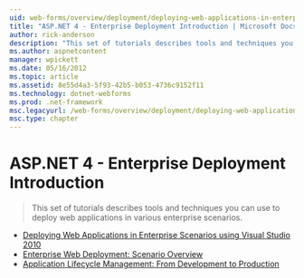 ```yaml
---
uid: web-forms/overview/deployment/deploying-web-applications-in-enterprise-scenarios/index
title: "ASP.NET 4 - Enterprise Deployment Introduction | Microsoft Docs"
author: rick-anderson
description: "This set of tutorials describes tools and techniques you can use to deploy web applications in various enterprise scenarios."
ms.author: aspnetcontent
manager: wpickett
ms.date: 05/16/2012
ms.topic: article
ms.assetid: 8e55d4a3-5f93-42b5-b053-4736c9152f11
ms.technology: dotnet-webforms
ms.prod: .net-framework
msc.legacyurl: /web-forms/overview/deployment/deploying-web-applications-in-enterprise-scenarios
msc.type: chapter
---
```

ASP.NET 4 - Enterprise Deployment Introduction
====================
> This set of tutorials describes tools and techniques you can use to deploy web applications in various enterprise scenarios.


- [Deploying Web Applications in Enterprise Scenarios using Visual Studio 2010](deploying-web-applications-in-enterprise-scenarios.md)
- [Enterprise Web Deployment: Scenario Overview](enterprise-web-deployment-scenario-overview.md)
- [Application Lifecycle Management: From Development to Production](application-lifecycle-management-from-development-to-production.md)

